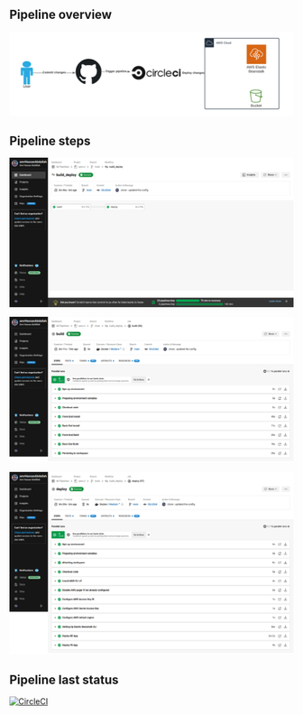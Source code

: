 ## Pipeline overview
![alt text](./pipeline-steps.png)


## Pipeline steps
![](screencapture-app-circleci-pipelines-github-amrHassanAbdallah-aws-ci-89-workflows-d4d1c036-ff31-467b-a6d5-f7f7edef3021-2021-12-26-16_53_20.png)

![](screencapture-app-circleci-pipelines-github-amrHassanAbdallah-aws-ci-89-workflows-d4d1c036-ff31-467b-a6d5-f7f7edef3021-jobs-96-2021-12-26-16_53_33.png)

![](screencapture-app-circleci-pipelines-github-amrHassanAbdallah-aws-ci-89-workflows-d4d1c036-ff31-467b-a6d5-f7f7edef3021-jobs-97-2021-12-26-16_53_43.png)

## Pipeline last status
[![CircleCI](https://circleci.com/gh/amrHassanAbdallah/aws-ci.svg?style=shield)](https://app.circleci.com/pipelines/github/amrHassanAbdallah/aws-ci?branch=main)